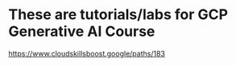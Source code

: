 # These are tutorials/labs for GCP Generative AI Course

https://www.cloudskillsboost.google/paths/183
